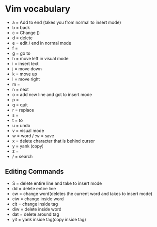 # Vim vocabulary

- a = Add to end (takes you from normal to insert mode)
- b = back
- c = Change ()
- d = delete
- e = edit / end in normal mode
- f =
- g = go to
- h = move left in visual mode
- i = insert text
- j = move down
- k = move up
- l = move right
- m =
- n = next
- o = add new line and got to insert mode
- p =
- q = quit
- r = replace
- s =
- t = to
- u = undo
- v = visual mode
- w = word / :w = save
- x = delete character that is behind cursor
- y = yank (copy)
- z =
- / = search

## Editing Commands

- S = delete entire line and take to insert mode
- dd = delete entire line
- cw = change word(deletes the current word and takes to insert mode)
- ciw = change inside word
- cit = change inside tag
- diw = delete inside word
- dat = delete around tag
- yit = yank inside tag(copy inside tag)
